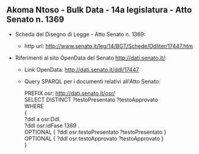 ## Akoma Ntoso - Bulk Data - 14a legislatura - Atto Senato n. 1369 ##

* Scheda del Disegno di Legge - Atto Senato n. 1369:
	* http url: http://www.senato.it/leg/14/BGT/Schede/Ddliter/17447.htm

* Riferimenti al sito OpenData del Senato http://dati.senato.it/:
	* Link OpenData: http://dati.senato.it/ddl/17447
	* Query SPARQL per i documenti relativi all'Atto Senato:

        PREFIX osr: <http://dati.senato.it/osr/>  
		SELECT DISTINCT ?testoPresentato ?testoApprovato  
		WHERE  
		{  
		    ?ddl a osr:Ddl.  
		    ?ddl osr:idFase 1369 .  
		    OPTIONAL { ?ddl osr:testoPresentato ?testoPresentato }  
		    OPTIONAL { ?ddl osr:testoApprovato ?testoApprovato }  
		}
		